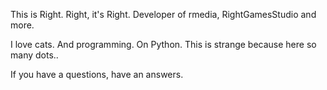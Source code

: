 This is Right. Right, it's Right. Developer of rmedia, RightGamesStudio and more.

I love cats. And programming. On Python. This is strange because here so many dots..

If you have a questions, have an answers.

